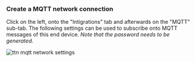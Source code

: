 

### Create a MQTT network connection
Click on the left, onto the "Intigrations" tab and afterwards on the "MQTT" sub-tab.
The following settings can be used to subscribe onto MQTT messages of this end device.
*Note that the password needs to be generated.*

![ttn mqtt network settings](ttn_mqtt_network_settings.png)